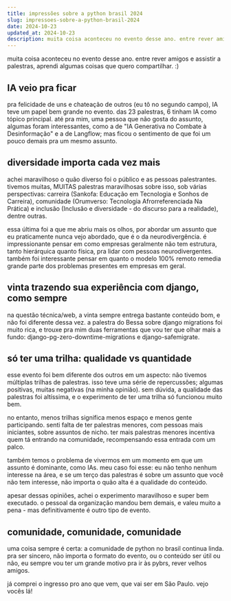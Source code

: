 ```yaml
---
title: impressões sobre a python brasil 2024
slug: impressoes-sobre-a-python-brasil-2024
date: 2024-10-23
updated_at: 2024-10-23
description: muita coisa aconteceu no evento desse ano. entre rever amigos e assistir a palestras, aprendi algumas coisas que quero compartilhar. :)
---
```

muita coisa aconteceu no evento desse ano. entre rever amigos e assistir a palestras, aprendi algumas coisas que quero compartilhar. :)

## IA veio pra ficar

pra felicidade de uns e chateação de outros (eu tô no segundo campo), IA teve um papel bem grande no evento. das 23 palestras, 6 tinham IA como tópico principal. até pra mim, uma pessoa que não gosta do assunto, algumas foram interessantes, como a de "IA Generativa no Combate à Desinformação" e a de Langflow; mas ficou o sentimento de que foi um pouco demais pra um mesmo assunto.

## diversidade importa cada vez mais

achei maravilhoso o quão diverso foi o público e as pessoas palestrantes. tivemos muitas, MUITAS palestras maravilhosas sobre isso, sob várias perspectivas: carreira (Sankofa: Educação em Tecnologia e Sonhos de Carreira), comunidade (Orumverso: Tecnologia Afrorreferenciada Na Prática) e inclusão (Inclusão e diversidade - do discurso para a realidade), dentre outras.

essa última foi a que me abriu mais os olhos, por abordar um assunto que eu praticamente nunca vejo abordado, que é o da neurodivergência. é impressionante pensar em como empresas geralmente não tem estrutura, tanto hierárquica quanto física, pra lidar com pessoas neurodivergentes. também foi interessante pensar em quanto o modelo 100% remoto remedia grande parte dos problemas presentes em empresas em geral.

## vinta trazendo sua experiência com django, como sempre

na questão técnica/web, a vinta sempre entrega bastante conteúdo bom, e não foi diferente dessa vez. a palestra do Bessa sobre django migrations foi muito rica, e trouxe pra mim duas ferramentas que vou ter que olhar mais a fundo: django-pg-zero-downtime-migrations e django-safemigrate.

## só ter uma trilha: qualidade vs quantidade

esse evento foi bem diferente dos outros em um aspecto: não tivemos múltiplas trilhas de palestras. isso teve uma série de repercussões; algumas positivas, muitas negativas (na minha opinião). sem dúvida, a qualidade das palestras foi altíssima, e o experimento de ter uma trilha só funcionou muito bem.

no entanto, menos trilhas significa menos espaço e menos gente participando. senti falta de ter palestras menores, com pessoas mais iniciantes, sobre assuntos de nicho. ter mais palestras menores incentiva quem tá entrando na comunidade, recompensando essa entrada com um palco.

também temos o problema de vivermos em um momento em que um assunto é dominante, como IAs. meu caso foi esse: eu não tenho nenhum interesse na área, e se um terço das palestras é sobre um assunto que você não tem interesse, não importa o quão alta é a qualidade do conteúdo.

apesar dessas opiniões, achei o experimento maravilhoso e super bem executado. o pessoal da organização mandou bem demais, e valeu muito a pena - mas definitivamente é outro tipo de evento.

## comunidade, comunidade, comunidade

uma coisa sempre é certa: a comunidade de python no brasil continua linda. pra ser sincero, não importa o formato do evento, ou o conteúdo ser útil ou não, eu sempre vou ter um grande motivo pra ir às pybrs, rever velhos amigos.

já comprei o ingresso pro ano que vem, que vai ser em São Paulo. vejo vocês lá!